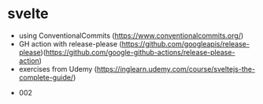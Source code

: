 # svelte

- using ConventionalCommits (https://www.conventionalcommits.org/)
- GH action with release-please (https://github.com/googleapis/release-please)(https://github.com/google-github-actions/release-please-action)
- exercises from Udemy (https://inglearn.udemy.com/course/sveltejs-the-complete-guide/)

* 002
